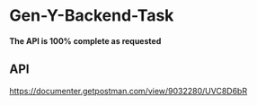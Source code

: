 # Gen-Y-Backend-Task

#### The API is 100% complete as requested

## API

https://documenter.getpostman.com/view/9032280/UVC8D6bR
